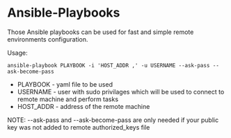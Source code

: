 # Ansible-Playbooks
Those Ansible playbooks can be used for fast and simple remote environments configuration.

Usage:
```
ansible-playbook PLAYBOOK -i 'HOST_ADDR ,' -u USERNAME --ask-pass --ask-become-pass
```
* PLAYBOOK - yaml file to be used
* USERNAME - user with sudo privilages which will be used to connect to remote machine and perform tasks
* HOST_ADDR - address of the remote machine

NOTE: --ask-pass and --ask-become-pass are only needed if your public key was not added to remote authorized_keys file
